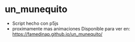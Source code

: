 # un_munequito
- Script hecho con p5js 
- proximamente mas animaciones 
Disponible para ver en:
https://famedinap.github.io/un_munequito/
